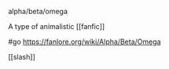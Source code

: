 alpha/beta/omega

A type of animalistic [[fanfic]]

#go https://fanlore.org/wiki/Alpha/Beta/Omega

 [[slash]]